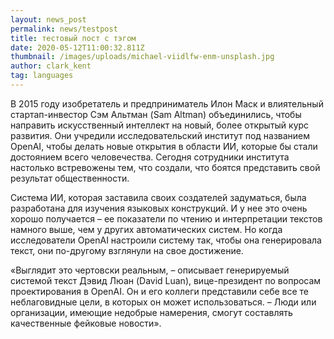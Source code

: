 ```yaml
---
layout: news_post
permalink: news/testpost
title: тестовый пост с тэгом
date: 2020-05-12T11:00:32.811Z
thumbnail: /images/uploads/michael-viidlfw-enm-unsplash.jpg
author: clark_kent
tag: languages
---
```

В 2015 году изобретатель и предприниматель Илон Маск и влиятельный стартап-инвестор Сэм Альтман (Sam Altman) объединились, чтобы направить искусственный интеллект на новый, более открытый курс развития. Они учредили исследовательский институт под названием OpenAI, чтобы делать новые открытия в области ИИ, которые бы стали достоянием всего человечества. Сегодня сотрудники института настолько встревожены тем, что создали, что боятся представить свой результат общественности.

Система ИИ, которая заставила своих создателей задуматься, была разработана для изучения языковых конструкций. И у нее это очень хорошо получается – ее показатели по чтению и интерпретации текстов намного выше, чем у других автоматических систем. Но когда исследователи OpenAI настроили систему так, чтобы она генерировала текст, они по-другому взглянули на свое достижение.

«Выглядит это чертовски реальным, – описывает генерируемый системой текст Дэвид Люан (David Luan), вице-президент по вопросам проектирования в OpenAI. Он и его коллеги представили себе все те неблаговидные цели, в которых он может использоваться. – Люди или организации, имеющие недобрые намерения, смогут составлять качественные фейковые новости».
